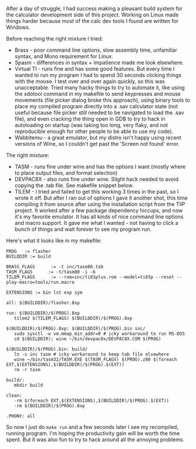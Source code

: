 After a day of struggle, I had success making a pleasant build system for the calculator development side of this project. Working on Linux made things harder because most of the calc dev tools I found are written for Windows. 

Before reaching the right mixture I tried: 

* Brass - poor command line options, slow assembly time, unfamiliar syntax, and Mono requirement for Linux. 
* Spasm - differences in syntax + impatience made me look elsewhere. 
* Virtual TI - runs fine and has some good features. But every time I wanted to run my program I had to spend 30 seconds clicking things with the mouse. I test over and over again quickly, so this was unacceptable. Tried many hacky things to try to automate it, like using the xdotool command in my makefile to send keypresses and mouse movements (file picker dialog broke this approach), using binary tools to place my compiled program directly into a .sav calculator state (not useful because file picker still needed to be navigated to load the .sav file), and even cracking the thing open in GDB to try to hack in autoloading on startup (was taking too long, very flaky, and not reproducible enough for other people to be able to use my code). 
* Wabbitemu - a great emulator, but my distro isn't happy using recent versions of Wine, so I couldn't get past the 'Screen not found' error. 

The right mixture: 

* TASM - runs fine under wine and has the options I want (mostly where to place output files, and format selection) 
* DEVPAC8X - also runs fine under wine. Slight hack needed to avoid copying the .tab file. See makefile snippet below. 
* TILEM - I tried and failed to get this working 3 times in the past, so I wrote it off. But after I ran out of options I gave it another shot, this time compiling it from source after using the installation script from the TilP project. It worked after a few package dependency hiccups, and now it's my favorite emulator. It has all kinds of nice command line options and macro support. It gave me what I wanted - not having to click a bunch of things and wait forever to see my program run. 

Here's what it looks like in my makefile: 

	PROG   := flasher 
	BUILDDIR := build 

	BRASS_FLAGS      := -t inc/tasm80.tab 
	TASM_FLAGS      := -t/tasm80 -i -b 
	TILEM_FLAGS      := --rom=inc/ti83plus.rom --model=ti83p --reset --play-macro=tools/run.macro 

	EXTENSIONS := bin lst exp sym 

	all: $(BUILDDIR)/flasher.8xp 

	run: $(BUILDDIR)/$(PROG).8xp 
	   tilem2 $(TILEM_FLAGS) $(BUILDDIR)/$(PROG).8xp 

	$(BUILDDIR)/$(PROG).8xp: $(BUILDDIR)/$(PROG).bin inc/ 
	   sudo sysctl -w vm.mmap_min_addr=0 # icky workaround to run MS-DOS 
	   cd $(BUILDDIR); wine ~/bin/devpac8x/DEVPAC8X.COM $(PROG) 

	$(BUILDDIR)/$(PROG).bin: build/ 
	   ln -s inc tasm # icky workaround to keep tab file elsewhere 
	   wine ~/bin/tasm32/TASM.EXE $(TASM_FLAGS) $(PROG).z80 $(foreach EXT,$(EXTENSIONS),$(BUILDDIR)/$(PROG).$(EXT)) 
	   rm -r tasm 

	build/: 
	   mkdir build 

	clean: 
	   -rm $(foreach EXT,$(EXTENSIONS),$(BUILDDIR)/$(PROG).$(EXT)) 
	   -rm $(BUILDDIR)/$(PROG).8xp 

	.PHONY: all
	
So now I just do `make run` and a few seconds later I see my recompiled, running program. I'm hoping the productivity gain will be worth the time spent. But it was also fun to try to hack around all the annoying problems.
